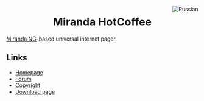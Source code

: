 <a href="https://github.com/miranda-ng/HotCoffee/blob/master/README_RU.md"><img align="right" src="https://www.miranda-ng.org/hotcoffee/images/flags/ru.png" alt="Russian"></img></a>

<h1 align="center">Miranda HotCoffee</h1>

[Miranda NG][1]-based universal internet pager.

## Links ##

* [Homepage](https://www.miranda-ng.org/hotcoffee/)
* [Forum](https://forum.miranda-ng.org/index.php?topic=45.50000#lastPost)
* [Copyright](https://www.miranda-ng.org/hotcoffee/licenses/)
* [Download page](https://www.miranda-ng.org/hotcoffee/downloads/)

[1]: https://www.miranda-ng.org/